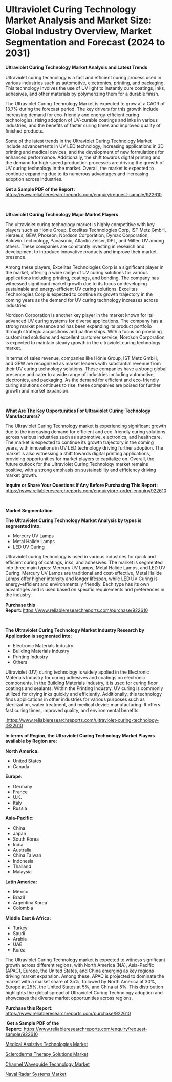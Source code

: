 <p><h1>Ultraviolet Curing Technology Market Analysis and Market Size: Global Industry Overview, Market Segmentation and Forecast (2024 to 2031)</h1></p><p><strong>Ultraviolet Curing Technology Market Analysis and Latest Trends</strong></p>
<p><p>Ultraviolet curing technology is a fast and efficient curing process used in various industries such as automotive, electronics, printing, and packaging. This technology involves the use of UV light to instantly cure coatings, inks, adhesives, and other materials by polymerizing them for a durable finish.</p><p>The Ultraviolet Curing Technology Market is expected to grow at a CAGR of 13.7% during the forecast period. The key drivers for this growth include increasing demand for eco-friendly and energy-efficient curing technologies, rising adoption of UV-curable coatings and inks in various industries, and the benefits of faster curing times and improved quality of finished products.</p><p>Some of the latest trends in the Ultraviolet Curing Technology Market include advancements in UV LED technology, increasing applications in 3D printing and medical devices, and the development of new formulations for enhanced performance. Additionally, the shift towards digital printing and the demand for high-speed production processes are driving the growth of UV curing technology in the market. Overall, the market is expected to continue expanding due to its numerous advantages and increasing adoption across industries.</p></p>
<p><strong>Get a Sample PDF of the Report:&nbsp;</strong> <a href="https://www.reliableresearchreports.com/enquiry/request-sample/922610">https://www.reliableresearchreports.com/enquiry/request-sample/922610</a></p>
<p>&nbsp;</p>
<p><strong>Ultraviolet Curing Technology Major Market Players</strong></p>
<p><p>The ultraviolet curing technology market is highly competitive with key players such as Hönle Group, Excelitas Technologies Corp, IST Metz GmbH, Heraeus, GEW, Phoseon, Nordson Corporation, Dymax Corporation, Baldwin Technology, Panasonic, Atlantic Zeiser, DPL, and Miltec UV among others. These companies are constantly investing in research and development to introduce innovative products and improve their market presence.</p><p>Among these players, Excelitas Technologies Corp is a significant player in the market, offering a wide range of UV curing solutions for various applications including printing, coatings, and bonding. The company has witnessed significant market growth due to its focus on developing sustainable and energy-efficient UV curing solutions. Excelitas Technologies Corp is expected to continue its growth trajectory in the coming years as the demand for UV curing technology increases across industries.</p><p>Nordson Corporation is another key player in the market known for its advanced UV curing systems for diverse applications. The company has a strong market presence and has been expanding its product portfolio through strategic acquisitions and partnerships. With a focus on providing customized solutions and excellent customer service, Nordson Corporation is expected to maintain steady growth in the ultraviolet curing technology market.</p><p>In terms of sales revenue, companies like Hönle Group, IST Metz GmbH, and GEW are recognized as market leaders with substantial revenue from their UV curing technology solutions. These companies have a strong global presence and cater to a wide range of industries including automotive, electronics, and packaging. As the demand for efficient and eco-friendly curing solutions continues to rise, these companies are poised for further growth and market expansion.</p></p>
<p>&nbsp;</p>
<p><strong>What Are The Key Opportunities For Ultraviolet Curing Technology Manufacturers?</strong></p>
<p><p>The Ultraviolet Curing Technology market is experiencing significant growth due to the increasing demand for efficient and eco-friendly curing solutions across various industries such as automotive, electronics, and healthcare. The market is expected to continue its growth trajectory in the coming years, with innovations in UV LED technology driving further adoption. The market is also witnessing a shift towards digital printing applications, providing opportunities for market players to capitalize on. Overall, the future outlook for the Ultraviolet Curing Technology market remains positive, with a strong emphasis on sustainability and efficiency driving market growth.</p></p>
<p><strong>Inquire or Share Your Questions If Any Before Purchasing This Report:</strong> <a href="https://www.reliableresearchreports.com/enquiry/pre-order-enquiry/922610">https://www.reliableresearchreports.com/enquiry/pre-order-enquiry/922610</a></p>
<p>&nbsp;</p>
<p><strong>Market Segmentation</strong></p>
<p><strong>The Ultraviolet Curing Technology Market Analysis by types is segmented into:</strong></p>
<p><ul><li>Mercury UV Lamps</li><li>Metal Halide Lamps</li><li>LED UV Curing</li></ul></p>
<p><p>Ultraviolet curing technology is used in various industries for quick and efficient curing of coatings, inks, and adhesives. The market is segmented into three main types: Mercury UV Lamps, Metal Halide Lamps, and LED UV Curing. Mercury UV Lamps are traditional and cost-effective, Metal Halide Lamps offer higher intensity and longer lifespan, while LED UV Curing is energy-efficient and environmentally friendly. Each type has its own advantages and is used based on specific requirements and preferences in the industry.</p></p>
<p><strong>Purchase this Report:&nbsp;</strong><a href="https://www.reliableresearchreports.com/purchase/922610">https://www.reliableresearchreports.com/purchase/922610</a></p>
<p>&nbsp;</p>
<p><strong>The Ultraviolet Curing Technology Market Industry Research by Application is segmented into:</strong></p>
<p><ul><li>Electronic Materials Industry</li><li>Building Materials Industry</li><li>Printing Industry</li><li>Others</li></ul></p>
<p><p>Ultraviolet (UV) curing technology is widely applied in the Electronic Materials Industry for curing adhesives and coatings on electronic components. In the Building Materials Industry, it is used for curing floor coatings and sealants. Within the Printing Industry, UV curing is commonly utilized for drying inks quickly and efficiently. Additionally, this technology finds applications in other industries for various purposes such as sterilization, water treatment, and medical device manufacturing. It offers fast curing times, improved quality, and environmental benefits.</p></p>
<p><a href="https://www.reliableresearchreports.com/ultraviolet-curing-technology-r922610">&nbsp;https://www.reliableresearchreports.com/ultraviolet-curing-technology-r922610</a></p>
<p><strong>In terms of Region, the Ultraviolet Curing Technology Market Players available by Region are:</strong></p>
<p>
    <p> <strong> North America: </strong>
        <ul>
            <li>United States</li>
            <li>Canada</li>
        </ul>
        </p> 
    <p> <strong> Europe: </strong>
        <ul>
            <li>Germany</li>
            <li>France</li>
            <li>U.K.</li>
            <li>Italy</li>
            <li>Russia</li>
        </ul>
        </p> 
    <p> <strong> Asia-Pacific: </strong>
        <ul>
            <li>China</li>
            <li>Japan</li>
            <li>South Korea</li>
            <li>India</li>
            <li>Australia</li>
            <li>China Taiwan</li>
            <li>Indonesia</li>
            <li>Thailand</li>
            <li>Malaysia</li>
        </ul>
        </p> 
    <p> <strong> Latin America: </strong>
        <ul>
            <li>Mexico</li>
            <li>Brazil</li>
            <li>Argentina Korea</li>
            <li>Colombia</li>
        </ul>
        </p> 
    <p> <strong> Middle East & Africa: </strong>
        <ul>
            <li>Turkey</li>
            <li>Saudi</li>
            <li>Arabia</li>
            <li>UAE</li>
            <li>Korea</li>
        </ul>
    </p>
    </p>
<p><p>The Ultraviolet Curing Technology market is expected to witness significant growth across different regions, with North America (NA), Asia-Pacific (APAC), Europe, the United States, and China emerging as key regions driving market expansion. Among these, APAC is projected to dominate the market with a market share of 35%, followed by North America at 30%, Europe at 25%, the United States at 5%, and China at 5%. This distribution highlights the global spread of Ultraviolet Curing Technology adoption and showcases the diverse market opportunities across regions.</p></p>
<p><strong>Purchase this Report: </strong><a href="https://www.reliableresearchreports.com/purchase/922610">https://www.reliableresearchreports.com/purchase/922610</a></p>
<p>&nbsp;<strong>Get a Sample PDF of the Report:&nbsp;&nbsp;</strong><a href="https://www.reliableresearchreports.com/enquiry/request-sample/922610">https://www.reliableresearchreports.com/enquiry/request-sample/922610</a></p>
<p><strong></strong></p>
<p><p><a href="https://www.linkedin.com/pulse/medical-assistive-technologies-market-insight-trends-growth-guw2c?trackingId=gSS%2FR4eyRAqBsnbTLHIrlg%3D%3D">Medical Assistive Technologies Market</a></p><p><a href="https://github.com/HenrietteMills1/Market-Research-Report-List-1/blob/main/scleroderma-therapy-solutions-market.md">Scleroderma Therapy Solutions Market</a></p><p><a href="https://github.com/marthawweekle/Market-Research-Report-List-1/blob/main/channel-waveguide-technology-market.md">Channel Waveguide Technology Market</a></p><p><a href="https://www.linkedin.com/pulse/naval-radar-systems-market-size-outlook-forecast-2024-2031-n0ozc?trackingId=FxBD61FFvWmmk3pVGxxlQQ%3D%3D">Naval Radar Systems Market</a></p></p>